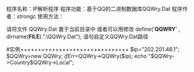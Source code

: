 程序名称：IP解析程序
程序功能：基于QQ的二进制数据库QQWry.Dat
程序作者：strongc
使用方法：
 
请将文件 QQWry.Dat 置于当前目录中
或者可以用修改
define('__QQWRY__' , dirname(__FILE__).".\QQWry.Dat");
语句自定义QQWry.Dat路径
 
#实例+++++++++++++++++++++++++++++++
$ip="202.201.48.1";
$QQWry=new QQWry;
$ifErr=$QQWry->QQWry($ip);
echo "$QQWry->Country$QQWry->Local";
